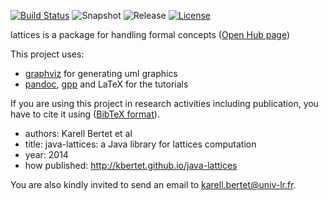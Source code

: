 [![Build Status](https://travis-ci.org/kbertet/java-lattices.png?branch=master)](https://travis-ci.org/kbertet/java-lattices)
![Snapshot](http://img.shields.io/badge/snapshot-2.0.0-orange.svg)
![Release](http://img.shields.io/badge/release-1.0.0-blue.svg)
[![License](http://img.shields.io/badge/license-CeCILL--B-red.svg)](http://www.cecill.info/licences/Licence_CeCILL-B_V1-en.html)

lattices is a package for handling formal concepts ([Open Hub page](https://www.openhub.net/p/java-lattices))

This project uses:

* [graphviz](http://www.graphviz.org/) for generating uml graphics
* [pandoc](http://johnmacfarlane.net/pandoc/), [gpp](http://en.nothingisreal.com/wiki/GPP/) and LaTeX for the tutorials

If you are using this project in research activities including publication, you have to cite it using ([BibTeX format](cite.bib)). 

* authors: Karell Bertet et al
* title: java-lattices: a Java library for lattices computation
* year: 2014
* how published: http://kbertet.github.io/java-lattices

You are also kindly invited to send an email to karell.bertet@univ-lr.fr.
